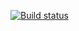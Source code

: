[![Build status](https://ci.appveyor.com/api/projects/status/9b0ru4ruywe8s7tt?svg=true)](https://ci.appveyor.com/project/GromakMaxim/ahj-forms)
